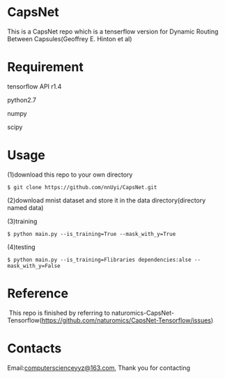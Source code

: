 # CapsNet
  This is a CapsNet repo which is a tenserflow version for Dynamic Routing Between Capsules(Geoffrey E. Hinton et al)

# Requirement
  
  tensorflow API r1.4
  
  python2.7
  
  numpy
  
  scipy
  
# Usage
  (1)download this repo to your own directory
  
    $ git clone https://github.com/nnUyi/CapsNet.git
    
  (2)download mnist dataset and store it in the data directory(directory named data)
  
  (3)training
  
    $ python main.py --is_training=True --mask_with_y=True
    
  (4)testing
  
    $ python main.py --is_training=Flibraries dependencies:alse --mask_with_y=False
  
# Reference

  This repo is finished by referring to naturomics-CapsNet-Tensorflow(https://github.com/naturomics/CapsNet-Tensorflow/issues)
  
  
# Contacts
  
  Email:computerscienceyyz@163.com, Thank you for contacting
